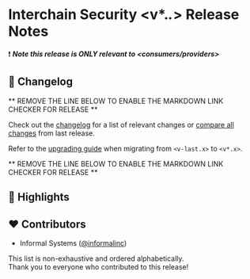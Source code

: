 <!--
  A release notes template that should be adapted for every release
    - release: <v*.*.*>
    - release branch: <v*.x>
    - the last release: <v-last> 
    - the last release branch: <v-last.x>
-->

# Interchain Security <v*.*.*>  Release Notes

<!--
  Please indicate whether this release is relevant to consumers or providers.
-->
❗ ***Note this release is ONLY relevant to <consumers/providers>***

## 📝 Changelog
** REMOVE THE LINE BELOW TO ENABLE THE MARKDOWN LINK CHECKER FOR RELEASE **
<!-- markdown-link-check-disable -->

Check out the [changelog](https://github.com/cosmos/interchain-security/blob/<v*.*.*>/CHANGELOG.md) for a list of relevant changes or [compare all changes](https://github.com/cosmos/interchain-security/compare/<v-last>...<v*.*.*>) from last release.

<!-- Add the following line for major or minor releases -->
Refer to the [upgrading guide](https://github.com/cosmos/interchain-security/blob/release/<v*.x>/UPGRADING.md) when migrating from `<v-last.x>` to `<v*.x>`.

** REMOVE THE LINE BELOW TO ENABLE THE MARKDOWN LINK CHECKER FOR RELEASE **
<!-- markdown-link-check-enable -->
## 🚀 Highlights

<!-- Add any highlights of this release -->

## ❤️ Contributors
<!-- markdown-link-check-disable -->
* Informal Systems ([@informalinc](https://twitter.com/informalinc))
<!-- markdown-link-check-enable -->

This list is non-exhaustive and ordered alphabetically.  
Thank you to everyone who contributed to this release!
